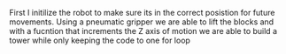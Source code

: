First I initilize the robot to make sure its in the correct posistion for future movements. Using a pneumatic gripper we are able to 
lift the blocks and with a fucntion that increments the Z axis of motion we are able to build a tower while only keeping the code to one for loop

